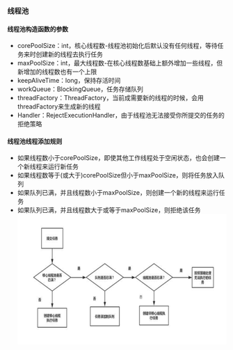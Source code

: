 ### 线程池
#### 线程池构造函数的参数
- corePoolSize：int，核心线程数-线程池初始化后默认没有任何线程，等待任务来时创建新的线程去执行任务
- maxPoolSize：int，最大线程数-在核心线程数基础上额外增加一些线程，但新增加的线程数也有一个上限
- keepAliveTime：long，保持存活时间
- workQueue：BlockingQueue，任务存储队列
- threadFactory：ThreadFactory，当前成需要新的线程的时候，会用threadFactory来生成新的线程
- Handler：RejectExecutionHandler，由于线程池无法接受你所提交的任务的拒绝策略
#### 线程池线程添加规则
- 如果线程数小于corePoolSize，即使其他工作线程处于空闲状态，也会创建一个新线程来运行新任务
- 如果线程数等于(或大于)corePoolSize但小于maxPoolSize，则将任务放入队列
- 如果队列已满，并且线程数小于maxPoolSize，则创建一个新的线程来运行任务
- 如果队列已满，并且线程数大于或等于maxPoolSize，则拒绝该任务
<img src="https://github.com/CyS2020/Concurrent-JUC/blob/main/src/main/resources/%E7%BA%BF%E7%A8%8B%E6%B1%A0%E6%B7%BB%E5%8A%A0%E7%BA%BF%E7%A8%8B%E8%A7%84%E5%88%99%20%20.png" width = "600" height = "300" alt="主内存和本地内存的图示2" align=center /><br/>
